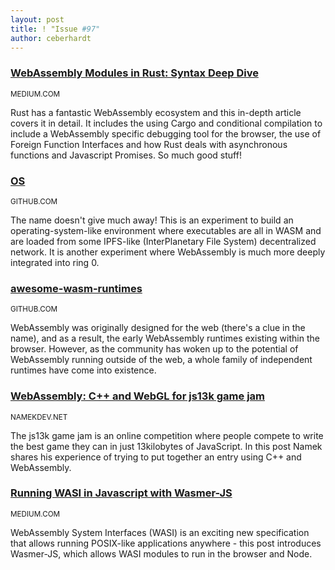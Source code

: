 ```yaml
---
layout: post
title: ! "Issue #97"
author: ceberhardt
---
```


### [WebAssembly Modules in Rust: Syntax Deep Dive](https://medium.com/@rossbulat/webassembly-modules-in-rust-syntax-deep-dive-dbe18792a084)

<small>MEDIUM.COM</small>

Rust has a fantastic WebAssembly ecosystem and this in-depth article covers it in detail. It includes the using Cargo and conditional compilation to include a WebAssembly specific debugging tool for the browser, the use of Foreign Function Interfaces and how Rust deals with asynchronous functions and Javascript Promises. So much good stuff!

### [OS](https://github.com/tomaka/os)

<small>GITHUB.COM</small>

The name doesn't give much away! This is an experiment to build an operating-system-like environment where executables are all in WASM and are loaded from some IPFS-like (InterPlanetary File System) decentralized network. It is another experiment where WebAssembly is much more deeply integrated into ring 0.

### [awesome-wasm-runtimes](https://github.com/appcypher/awesome-wasm-runtimes)

<small>GITHUB.COM</small>

WebAssembly was originally designed for the web (there's a clue in the name), and as a result, the early WebAssembly runtimes existing within the browser. However, as the community has woken up to the potential of WebAssembly running outside of the web, a whole family of independent runtimes have come into existence.

### [WebAssembly: C++ and WebGL for js13k game jam](https://www.namekdev.net/2019/09/webassembly-cpp-and-webgl-for-js13k-game-jam/)

<small>NAMEKDEV.NET</small>

The js13k game jam is an online competition where people compete to write the best game they can in just 13kilobytes of JavaScript. In this post Namek shares his experience of trying to put together an entry using C++ and WebAssembly.

### [Running WASI in Javascript with Wasmer-JS](https://medium.com/wasmer/wasmer-js-9a53e837b80)

<small>MEDIUM.COM</small>

WebAssembly System Interfaces (WASI) is an exciting new specification that allows running POSIX-like applications anywhere - this post introduces Wasmer-JS, which allows WASI modules to run in the browser and Node.
